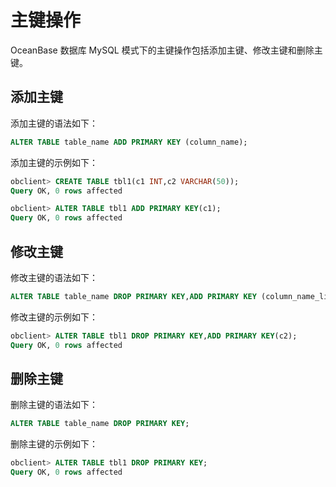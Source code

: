 # 主键操作

OceanBase 数据库 MySQL 模式下的主键操作包括添加主键、修改主键和删除主键。

## 添加主键

添加主键的语法如下：
```sql
ALTER TABLE table_name ADD PRIMARY KEY (column_name);
```

添加主键的示例如下：
```sql
obclient> CREATE TABLE tbl1(c1 INT,c2 VARCHAR(50));
Query OK, 0 rows affected

obclient> ALTER TABLE tbl1 ADD PRIMARY KEY(c1);
Query OK, 0 rows affected
```
## 修改主键

修改主键的语法如下：
```sql
ALTER TABLE table_name DROP PRIMARY KEY,ADD PRIMARY KEY (column_name_list);
```

修改主键的示例如下：
```sql
obclient> ALTER TABLE tbl1 DROP PRIMARY KEY,ADD PRIMARY KEY(c2);
Query OK, 0 rows affected
```
## 删除主键

删除主键的语法如下：
```sql
ALTER TABLE table_name DROP PRIMARY KEY;
```

删除主键的示例如下：
```sql
obclient> ALTER TABLE tbl1 DROP PRIMARY KEY;
Query OK, 0 rows affected
```
